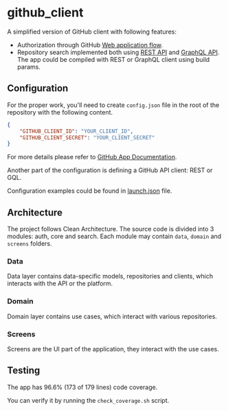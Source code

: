 # github_client

A simplified version of GitHub client with following features:

- Authorization through GitHub [Web application flow](https://docs.github.com/en/apps/oauth-apps/building-oauth-apps/authorizing-oauth-apps#web-application-flow).
- Repository search implemented both using [REST API](https://docs.github.com/en/rest) and [GraphQL API](https://docs.github.com/en/graphql). The app could be compiled with REST or GraphQL client using build params.

## Configuration

For the proper work, you'll need to create `config.json` file in the root of the repository with the following content.

```json
{
    "GITHUB_CLIENT_ID": "YOUR_CLIENT_ID",
    "GITHUB_CLIENT_SECRET": "YOUR_CLIENT_SECRET"
}
```

For more details please refer to [GitHub App Documentation](https://docs.github.com/en/apps/creating-github-apps/authenticating-with-a-github-app/generating-a-user-access-token-for-a-github-app).

Another part of the configuration is defining a GitHub API client: REST or GQL.

Configuration examples could be found in [launch.json](/.vscode/launch.json) file.

## Architecture

The project follows Clean Architecture. The source code is divided into 3 modules: auth, core and search.
Each module may contain `data`, `domain` and `screens` folders.

### Data

Data layer contains data-specific models, repositories and clients, which interacts with the API or the platform.

### Domain

Domain layer contains use cases, which interact with various repositories.

### Screens

Screens are the UI part of the application, they interact with the use cases.

## Testing

The app has 96.6% (173 of 179 lines) code coverage.

You can verify it by running the `check_coverage.sh` script.
